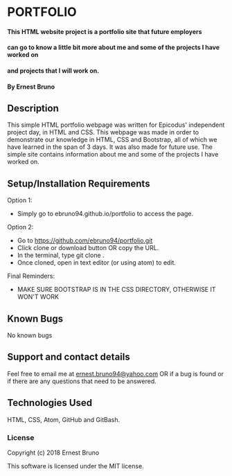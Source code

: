 # PORTFOLIO

#### This HTML website project is a portfolio site that future employers
#### can go to know a little bit more about me and some of the projects I have worked on
#### and projects that I will work on.

#### By Ernest Bruno

## Description

This simple HTML portfolio webpage was written for Epicodus' independent project day, in HTML and CSS. This webpage was made in order to demonstrate our knowledge in HTML, CSS and Bootstrap, all of which we have learned in the span of 3 days. It was also made for future use. The simple site contains information about me and some of the projects I have worked on.

## Setup/Installation Requirements

Option 1:
* Simply go to ebruno94.github.io/portfolio to access the page.

Option 2:
* Go to https://github.com/ebruno94/portfolio.git
* Click clone or download button OR copy the URL.
* In the terminal, type git clone <URL>.
* Once cloned, open in text editor (or using atom) to edit.

Final Reminders:
* MAKE SURE BOOTSTRAP IS IN THE CSS DIRECTORY, OTHERWISE IT WON'T WORK

## Known Bugs

No known bugs

## Support and contact details

Feel free to email me at ernest.bruno94@yahoo.com OR
if a bug is found or if there are any
questions that need to be answered.

## Technologies Used

HTML, CSS, Atom, GitHub and GitBash.

### License

Copyright (c) 2018 Ernest Bruno

This software is licensed under the MIT license.

